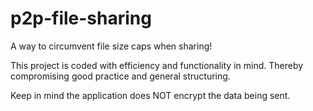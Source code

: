 # p2p-file-sharing
A way to circumvent file size caps when sharing!

This project is coded with efficiency and functionality in mind. Thereby compromising good practice and general structuring.

Keep in mind the application does NOT encrypt the data being sent.
